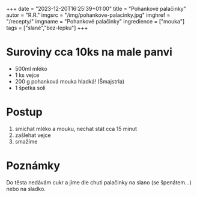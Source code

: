 +++
date = "2023-12-20T16:25:39+01:00"
title = "Pohankové palačinky"
autor = "R.R."
imgsrc = "/img/pohankove-palacinky.jpg"
imghref = "/recepty/"
imgname = "Pohankové palačinky"
ingredience = ["mouka"]
tags = ["slané","bez-lepku"]
+++

# Suroviny cca 10ks na male panvi 
- 500ml mléko 
- 1 ks vejce 
- 200 g pohanková mouka hladká! (Šmajstrla) 
- 1 špetka soli


# Postup

1. smíchat mléko a mouku,  nechat stát cca 15 minut
2. zašlehat vejce 
3. smažíme


# Poznámky
Do těsta nedávám cukr a jíme dle chuti palačinky na slano (se špenátem...) nebo na sladko.


<!--
-->
